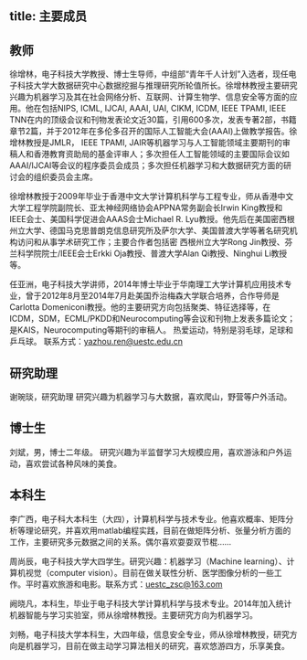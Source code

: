 title: 主要成员
---

## 教师
徐增林，电子科技大学教授、博士生导师，中组部“青年千人计划”入选者，现任电子科技大学大数据研究中心数据挖掘与推理研究所轮值所长。徐增林教授主要研究兴趣为机器学习及其在社会网络分析、互联网、计算生物学、信息安全等方面的应用。他在包括NIPS, ICML, IJCAI, AAAI, UAI, CIKM, ICDM, IEEE TPAMI, IEEE TNN在内的顶级会议和刊物发表论文近30篇，引用600多次，发表专著2部，书籍章节2篇，并于2012年在多伦多召开的国际人工智能大会(AAAI)上做教学报告。徐增林教授是JMLR， IEEE TPAMI, JAIR等机器学习与人工智能领域主要期刊的审稿人和香港教育资助局的基金评审人；多次担任人工智能领域的主要国际会议如AAAI/IJCAI等会议的程序委员会成员；多次担任机器学习和大数据研究方面的研讨会的组织委员会主席。

徐增林教授于2009年毕业于香港中文大学计算机科学与工程专业，师从香港中文大学工程学院副院长、亚太神经网络协会APPNA常务副会长Irwin King教授和IEEE会士、美国科学促进会AAAS会士Michael R. Lyu教授。他先后在美国密西根州立大学、德国马克思普朗克信息研究所及萨尔大学、美国普渡大学等著名研究机构访问和从事学术研究工作；主要合作者包括密 西根州立大学Rong Jin教授、芬兰科学院院士/IEEE会士Erkki Oja教授、普渡大学Alan Qi教授、Ninghui Li教授等。



任亚洲，电子科技大学讲师，2014年博士毕业于华南理工大学计算机应用技术专业，曾于2012年8月至2014年7月赴美国乔治梅森大学联合培养，合作导师是Carlotta Domeniconi教授。他的主要研究方向包括聚类、特征选择等，在ICDM，SDM，ECML/PKDD和Neurocomputing等会议和刊物上发表多篇论文；是KAIS，Neurocomputing等期刊的审稿人。
热爱运动，特别是羽毛球，足球和乒乓球。
联系方式：<yazhou.ren@uestc.edu.cn>

## 研究助理

谢琬琰，研究助理 
研究兴趣为机器学习与大数据，喜欢爬山，野营等户外活动。


## 博士生
刘斌，男，博士二年级。 
研究兴趣为半监督学习大规模应用，喜欢游泳和户外运动，喜欢尝试各种风味的美食。


## 本科生
李广西，电子科大本科生（大四），计算机科学与技术专业。他喜欢概率、矩阵分析等理论研究，并喜欢用matlab编程实践，目前在做矩阵分析、张量分析方面的工作，主要研究多元数据之间的关系。偶尔喜欢耍耍双节棍……


周尚辰，电子科技大学大四学生。研究兴趣：机器学习（Machine learning）、计算机视觉（computer vision）。目前在做关联性分析、医学图像分析的一些工作。平时喜欢旅游和电影。联系方式：<uestc_zsc@163.com>

 

阙晓凡，本科生，毕业于电子科技大学计算机科学与技术专业。2014年加入统计机器智能与学习实验室，师从徐增林教授。主要研究方向为机器学习。


刘畅，电子科技大学本科生，大四年级，信息安全专业，师从徐增林教授，研究方向是机器学习，目前在做主动学习算法相关的研究，喜欢悠游四方，乐享美食。
